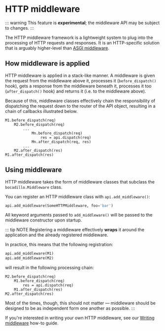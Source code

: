 # HTTP middleware

::: warning
This feature is **experimental**; the middleware API may be subject to changes.
:::

The HTTP middleware framework is a lightweight system to plug into the processing of HTTP requests and responses. It is an HTTP-specific solution that is arguably higher-level than [ASGI middleware].

## How middleware is applied

HTTP middleware is applied in a stack-like manner. A middleware is given the request from the middleware above it, processes it (`before_dispatch()` hook), gets a response from the middleware beneath it, processes it too (`after_dispatch()` hook) and returns it (i.e. to the middleware above).

Because of this, middleware classes effectively chain the responsibility of dispatching the request down to the router of the API object, resulting in a chain of callbacks illustrated below.

```
M1.before_dispatch(req)
    M2.before_dispatch(req)
        ...
            Mn.before_dispatch(req)
                res = api.dispatch(req)
            Mn.after_dispatch(req, res)
        ...
    M2.after_dispatch(res)
M1.after_dispatch(res)
```

## Using middleware

HTTP middleware takes the form of middleware classes that subclass the `bocadillo.Middleware` class.

You can register an HTTP middleware class with `api.add_middleware()`:

```python
api.add_middleware(SomeHTTPMiddleware, foo='bar')
```

All keyword arguments passed to `add_middleware()` will be passed to the middleware constructor upon startup.

::: tip NOTE
Registering a middleware effectively **wraps** it around the application and the already registered middleware.

In practice, this means that the following registration:

```python
api.add_middleware(M1)
api.add_middleware(M2)
```

will result in the following processing chain:

```
M2.before_dispatch(req)
    M1.before_dispatch(req)
        res = api.dispatch(req)
    M1.after_dispatch(res)
M2.after_dispatch(res)
```

Most of the times, though, this should not matter — middleware should be designed to be as independent form one another as possible.
:::

If you're interested in writing your own HTTP middleware, see our [Writing middleware] how-to guide.

[Writing middleware]: ../../how-to/middleware.md
[ASGI]: https://asgi.readthedocs.io
[ASGI middleware]: ../agnostic/asgi-middleware.md
